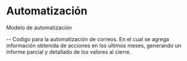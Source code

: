 # Automatización
Modelo de automatización

-- Codigo para la automatización  de correos.
 En el cual se agrega información  obtenida de acciones en los ultimos meses, generando un informe parcial y detallado de los valores al cierre.
